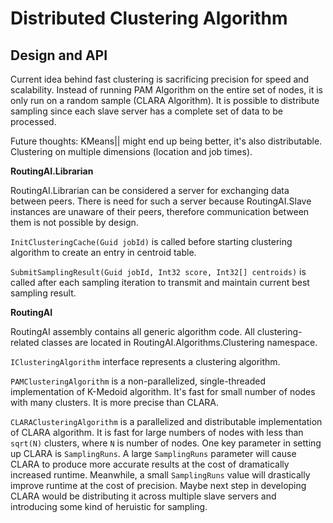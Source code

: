 # Distributed Clustering Algorithm #

## Design and API ##

Current idea behind fast clustering is sacrificing precision for speed and scalability. Instead of running PAM Algorithm on the entire set of nodes, it is only run on a random sample (CLARA Algorithm). It is possible to distribute sampling since each slave server has a complete set of data to be processed. 

Future thoughts: KMeans|| might end up being better, it's also distributable. Clustering on multiple dimensions (location and job times).

**RoutingAI.Librarian**

RoutingAI.Librarian can be considered a server for exchanging data between peers. There is need for such a server because RoutingAI.Slave instances are unaware of their peers, therefore communication between them is not possible by design.


```InitClusteringCache(Guid jobId)``` is called before starting clustering algorithm to create an entry in centroid table.

```SubmitSamplingResult(Guid jobId, Int32 score, Int32[] centroids)``` is called after each sampling iteration to transmit and maintain current best sampling result.

**RoutingAI**

RoutingAI assembly contains all generic algorithm code. All clustering-related classes are located in RoutingAI.Algorithms.Clustering namespace.

```IClusteringAlgorithm``` interface represents a clustering algorithm.

```PAMClusteringAlgorithm``` is a non-parallelized, single-threaded implementation of K-Medoid algorithm. It's fast for small number of nodes with many clusters. It is more precise than CLARA.

```CLARAClusteringAlgorithm``` is a parallelized and distributable implementation of CLARA algorithm. It is fast for large numbers of nodes with less than ```sqrt(N)``` clusters, where ```N``` is number of nodes. One key parameter in setting up CLARA is ```SamplingRuns```. A large ```SamplingRuns``` parameter will cause CLARA to produce more accurate results at the cost of dramatically increased runtime. Meanwhile, a small ```SamplingRuns``` value will drastically improve runtime at the cost of precision. Maybe next step in developing CLARA would be distributing it across multiple slave servers and introducing some kind of heruistic for sampling.